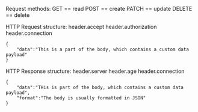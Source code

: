 Request methods:
    GET == read
    POST == create
    PATCH == update
    DELETE == delete  


HTTP Request structure:
    <METHOD> <URI>
    header.accept
    header.authorization
    header.connection

    {
        "data":"This is a part of the body, which contains a custom data payload"
    }

HTTP Response structure:
    <STATUS CODE>
    header.server
    header.age
    header.connection

    {
        "data":"THis is part of the body, which contains a custom data payload",
        "format":"The body is usually formatted in JSON"
    }